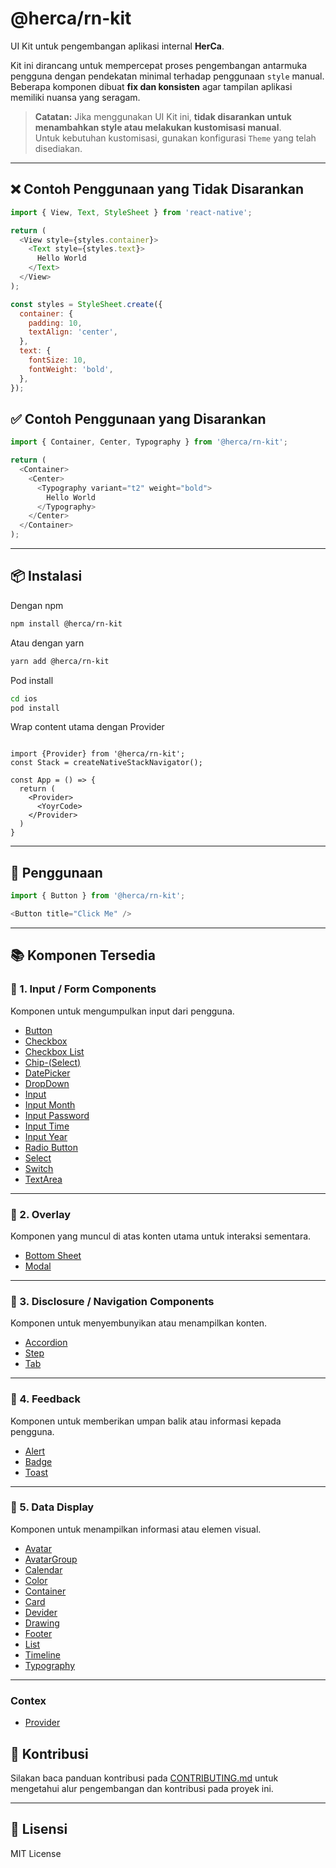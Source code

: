 # @herca/rn-kit

UI Kit untuk pengembangan aplikasi internal **HerCa**.

Kit ini dirancang untuk mempercepat proses pengembangan antarmuka pengguna dengan pendekatan minimal terhadap penggunaan `style` manual. Beberapa komponen dibuat **fix dan konsisten** agar tampilan aplikasi memiliki nuansa yang seragam.

> **Catatan:** Jika menggunakan UI Kit ini, **tidak disarankan untuk menambahkan style atau melakukan kustomisasi manual**.  
> Untuk kebutuhan kustomisasi, gunakan konfigurasi `Theme` yang telah disediakan.

---

## ❌ Contoh Penggunaan yang Tidak Disarankan

```js
import { View, Text, StyleSheet } from 'react-native';

return (
  <View style={styles.container}>
    <Text style={styles.text}>
      Hello World
    </Text>
  </View>
);

const styles = StyleSheet.create({
  container: {
    padding: 10,
    textAlign: 'center',
  },
  text: {
    fontSize: 10,
    fontWeight: 'bold',
  },
});
```

## ✅ Contoh Penggunaan yang Disarankan

```js
import { Container, Center, Typography } from '@herca/rn-kit';

return (
  <Container>
    <Center>
      <Typography variant="t2" weight="bold">
        Hello World
      </Typography>
    </Center>
  </Container>
);
```

---

## 📦 Instalasi

Dengan npm
```bash
npm install @herca/rn-kit
```
Atau dengan yarn

```bash
yarn add @herca/rn-kit
```
Pod install

```bash
cd ios
pod install
```

Wrap content utama dengan Provider

```tsx

import {Provider} from '@herca/rn-kit';
const Stack = createNativeStackNavigator();

const App = () => {
  return (
    <Provider>
      <YoyrCode>
    </Provider>
  )
}
```
---

## 🚀 Penggunaan

```js
import { Button } from '@herca/rn-kit';

<Button title="Click Me" />
```

---

## 📚 Komponen Tersedia

### 🔹 1. Input / Form Components

Komponen untuk mengumpulkan input dari pengguna.

- [Button](./src/Button/README.md)
- [Checkbox](./src/CheckBox/README_CHECKBOX.md)
- [Checkbox List](./src/CheckBox/README_CHECKBOXLIST.md)
- [Chip-(Select)](./src/Chip/README.md)
- [DatePicker](./src/DatePicker/README_DATEPICKER.md)
- [DropDown](./src/DropDown/README.md)
- [Input](./src/Input/README.md)
- [Input Month](./src/Datepicker/README_MONTHPICKER.md)
- [Input Password](./src/InputPassword/README.md)
- [Input Time](./src/Datepicker/README_TIMEPICKER.md)
- [Input Year](./src/Datepicker/README_YEARPICKER.md)
- [Radio Button](./src/RadioButton/README.md)
- [Select](./src/Select/README.md)
- [Switch](./src/Switch/README.md)
- [TextArea](./src/TextArea/README.md)

---

### 🔹 2. Overlay

Komponen yang muncul di atas konten utama untuk interaksi sementara.

- [Bottom Sheet](./src/BottomSheet/README.md)
- [Modal](./src/Modal/README.md)

---

### 🔹 3. Disclosure / Navigation Components

Komponen untuk menyembunyikan atau menampilkan konten.

- [Accordion](./src/Accordion/README.md)
- [Step](./src/Step/README.md)
- [Tab](./src/Tab/README.md)

---

### 🔹 4. Feedback 

Komponen untuk memberikan umpan balik atau informasi kepada pengguna.

- [Alert](./src/Alert/README.md)
- [Badge](./src/Badge/README.md)
- [Toast](./src/Toast/README.md)

---

### 🔹 5. Data Display

Komponen untuk menampilkan informasi atau elemen visual.

- [Avatar](./src/Avatar/README_AVATAR.md)
- [AvatarGroup](./src/Alert/README_AVATARGROUP.md)
- [Calendar](./src/Calendar/README.md)
- [Color](./src/Color/README.md)
- [Container](./src/Ui/README_CONTAINER.md)
- [Card](./src/Ui/README_CARD.md)
- [Devider](./src/Ui/README_DEVIDER.md)
- [Drawing](./src/Drawing/README.md)
- [Footer](./src/Ui/README_FOOTER.md)
- [List](./src/List/README.md)
- [Timeline](./src/Timeline/README.md)
- [Typography](./src/Typography/README.md)

---

### Contex

- [Provider](./src/Provider/README.md)

## 🤝 Kontribusi

Silakan baca panduan kontribusi pada [CONTRIBUTING.md](CONTRIBUTING.md) untuk mengetahui alur pengembangan dan kontribusi pada proyek ini.

---

## 📄 Lisensi

MIT License